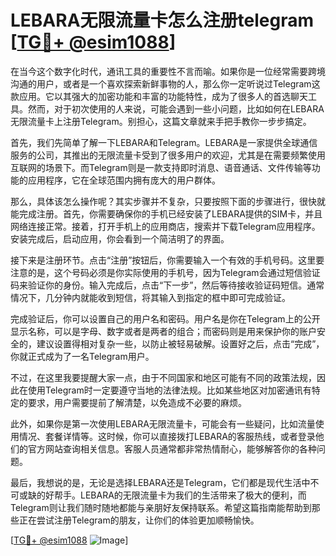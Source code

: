 # LEBARA无限流量卡怎么注册telegram [[TG💪+ @esim1088](https://t.me/s/esim1088)]

在当今这个数字化时代，通讯工具的重要性不言而喻。如果你是一位经常需要跨境沟通的用户，或者是一个喜欢探索新鲜事物的人，那么你一定听说过Telegram这款应用。它以其强大的加密功能和丰富的功能特性，成为了很多人的首选聊天工具。然而，对于初次使用的人来说，可能会遇到一些小问题，比如如何在LEBARA无限流量卡上注册Telegram。别担心，这篇文章就来手把手教你一步步搞定。

首先，我们先简单了解一下LEBARA和Telegram。LEBARA是一家提供全球通信服务的公司，其推出的无限流量卡受到了很多用户的欢迎，尤其是在需要频繁使用互联网的场景下。而Telegram则是一款支持即时消息、语音通话、文件传输等功能的应用程序，它在全球范围内拥有庞大的用户群体。

那么，具体该怎么操作呢？其实步骤并不复杂，只要按照下面的步骤进行，很快就能完成注册。首先，你需要确保你的手机已经安装了LEBARA提供的SIM卡，并且网络连接正常。接着，打开手机上的应用商店，搜索并下载Telegram应用程序。安装完成后，启动应用，你会看到一个简洁明了的界面。

接下来是注册环节。点击“注册”按钮后，你需要输入一个有效的手机号码。这里要注意的是，这个号码必须是你实际使用的手机号，因为Telegram会通过短信验证码来验证你的身份。输入完成后，点击“下一步”，然后等待接收验证码短信。通常情况下，几分钟内就能收到短信，将其输入到指定的框中即可完成验证。

完成验证后，你可以设置自己的用户名和密码。用户名是你在Telegram上的公开显示名称，可以是字母、数字或者是两者的组合；而密码则是用来保护你的账户安全的，建议设置得相对复杂一些，以防止被轻易破解。设置好之后，点击“完成”，你就正式成为了一名Telegram用户。

不过，在这里我要提醒大家一点，由于不同国家和地区可能有不同的政策法规，因此在使用Telegram时一定要遵守当地的法律法规。比如某些地区对加密通讯有特定的要求，用户需要提前了解清楚，以免造成不必要的麻烦。

此外，如果你是第一次使用LEBARA无限流量卡，可能会有一些疑问，比如流量使用情况、套餐详情等。这时候，你可以直接拨打LEBARA的客服热线，或者登录他们的官方网站查询相关信息。客服人员通常都非常热情耐心，能够解答你的各种问题。

最后，我想说的是，无论是选择LEBARA还是Telegram，它们都是现代生活中不可或缺的好帮手。LEBARA的无限流量卡为我们的生活带来了极大的便利，而Telegram则让我们随时随地都能与亲朋好友保持联系。希望这篇指南能帮助到那些正在尝试注册Telegram的朋友，让你们的体验更加顺畅愉快。

[[TG💪+ @esim1088](https://t.me/s/esim1088) ![Image](https://i.postimg.cc/4NQfJmqS/Snipaste-2025-05-13-00-14-12.png)]